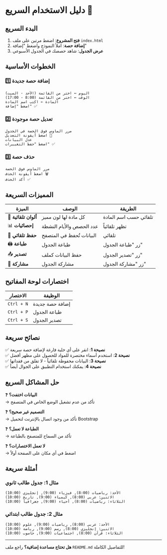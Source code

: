 # دليل الاستخدام السريع 🚀

## البدء السريع

1. **فتح المشروع**: اضغط مرتين على ملف `index.html`
2. **إضافة حصة**: املأ النموذج واضغط "إضافة"
3. **عرض الجدول**: شاهد حصصك في الجدول الأسبوعي

## الخطوات الأساسية

### 1️⃣ إضافة حصة جديدة
```
اليوم ← اختر من القائمة (الأحد - السبت)
الوقت ← اختر من القائمة (8:00 - 17:00)
المادة ← اكتب اسم المادة
اضغط "إضافة" ✅
```

### 2️⃣ تعديل حصة موجودة
```
مرر الماوس فوق الحصة في الجدول
اضغط أيقونة التعديل 📝
عدل البيانات
اضغط "حفظ التغييرات" ✅
```

### 3️⃣ حذف حصة
```
مرر الماوس فوق الحصة
اضغط أيقونة الحذف 🗑️
أكد الحذف ✅
```

## المميزات السريعة

| الميزة | الوصف | الطريقة |
|--------|--------|---------|
| 🎨 **ألوان تلقائية** | كل مادة لها لون مميز | تلقائي حسب اسم المادة |
| 📊 **إحصائيات** | عدد الحصص والأيام النشطة | تظهر تلقائياً |
| 💾 **حفظ تلقائي** | البيانات تُحفظ في المتصفح | تلقائي |
| 🖨️ **طباعة** | طباعة الجدول | زر "طباعة الجدول" |
| 📤 **تصدير** | حفظ البيانات كملف | زر "تصدير الجدول" |
| 📱 **مشاركة** | مشاركة الجدول | زر "مشاركة الجدول" |

## اختصارات لوحة المفاتيح

| الاختصار | الوظيفة |
|-----------|---------|
| `Ctrl + N` | إضافة حصة جديدة |
| `Ctrl + P` | طباعة الجدول |
| `Ctrl + S` | تصدير الجدول |

## نصائح سريعة

✅ **نصيحة 1**: انقر على أي خلية فارغة لإضافة حصة سريعة  
✅ **نصيحة 2**: استخدم أسماء مختصرة للمواد للحصول على مظهر أفضل  
✅ **نصيحة 3**: البيانات محفوظة تلقائياً - لا تقلق من فقدانها  
✅ **نصيحة 4**: يمكنك استخدام التطبيق على الجوال أيضاً  

## حل المشاكل السريع

❓ **البيانات اختفت؟**  
→ تأكد من عدم تشغيل الوضع الخاص في المتصفح

❓ **التصميم غير صحيح؟**  
→ تأكد من وجود اتصال بالإنترنت لتحميل Bootstrap

❓ **الطباعة لا تعمل؟**  
→ تأكد من السماح للمتصفح بالطباعة

❓ **لا تعمل الاختصارات؟**  
→ اضغط في أي مكان على الصفحة أولاً

## أمثلة سريعة

### مثال 1: جدول طالب ثانوي
```
الأحد: رياضيات (8:00), فيزياء (9:00), إنجليزي (10:00)
الاثنين: عربي (8:00), كيمياء (9:00), تاريخ (10:00)
الثلاثاء: رياضيات (8:00), أحياء (9:00), جغرافيا (10:00)
```

### مثال 2: جدول طالب ابتدائي
```
الأحد: عربي (8:00), رياضيات (9:00), علوم (10:00)
الاثنين: إنجليزي (8:00), رسم (9:00), رياضة (10:00)
الثلاثاء: قرآن (8:00), اجتماعيات (9:00), حاسوب (10:00)
```

---

**هل تحتاج مساعدة إضافية؟** راجع ملف `README.md` للتفاصيل الكاملة!